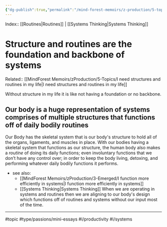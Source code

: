 ```yaml
---
{"dg-publish":true,"permalink":"/mind-forest-memoirs/z-production/5-topics/structure-and-routines-are-the-foundation-and-backbone-of-systems/"}
---
```


Index:: [[Routines\|Routines]] | [[Systems Thinking\|Systems Thinking]]
# Structure and routines are the foundation and backbone of systems
Related:: [[MindForest Memoirs/zProduction/5-Topics/I need structures and routines in my life\|I need structures and routines in my life]]

Without structure in my life it is like not having a foundation or no backbone. 

## Our body is a huge representation of systems comprises of multiple structures that functions off of daily bodily routines 

Our Body has the skeletal system that is our body's structure to hold all of the organs, ligaments, and muscles in place. With our bodies having a skeletal system that functions as our structure, the human body also makes a *routine* of doing its daily functions; even involuntary functions that we don’t have any control over; in order to keep the body living, detoxing, and performing whatever daily bodily functions it performs. 
- see also:
	-  [[MindForest Memoirs/zProduction/3-Emerged/I function more efficiently in systems\|I function more efficiently in systems]]
	- [[Systems Thinking\|Systems Thinking]]
When we are operating in systems and routines then we are aligning to our body's design which functions off of routines and systems without our input most of the time.


---
#topic #type/passions/mini-essays #i/productivity #i/systems 

